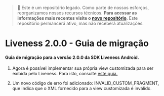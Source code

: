> 🚧 Este é um repositório legado. Como parte de nossos esforços, reorganizamos nossos recursos técnicos. 
**Para acessar as informações mais recentes visite o [novo repositório](https://github.com/oititec/android-oiti-versions).** 
Este repositório permancerá ativo, mas não receberá atualizações.

# Liveness 2.0.0 - Guia de migração

#### Guia de migração para a versão 2.0.0 da SDK Liveness Android.

1. Agora é possível implementar sua própria view customizada para ser exibida pelo Liveness. Para isto, consulte [este guia.](CustomView.md)

2. Um novo código de erro foi adicionado: INVALID_CUSTOM_FRAGMENT, que indica que o XML fornecido para a view customizada é inválido.  